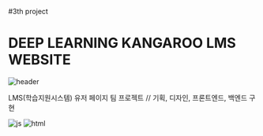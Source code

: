 #3th project
# DEEP LEARNING KANGAROO LMS WEBSITE

![header](https://capsule-render.vercel.app/api?type=wave&color=auto&height=300&section=header&text=Deep%Learning&fontSize=90)

LMS(학습지원시스템) 유저 페이지 팀 프로젝트 //
기획, 디자인, 프론트엔드, 백엔드 구현


![js](https://img.shields.io/badge/JavaScript-F7DF1E?style=for-the-badge&logo=JavaScript&logoColor=white)
![html](https://img.shields.io/badge/html-E34F26?style=for-the-badge&logo=html5&logoColor=white)
